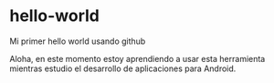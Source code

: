 # hello-world
Mi primer hello world usando github

Aloha, en este momento estoy aprendiendo a usar esta herramienta mientras estudio el desarrollo de aplicaciones para Android.
